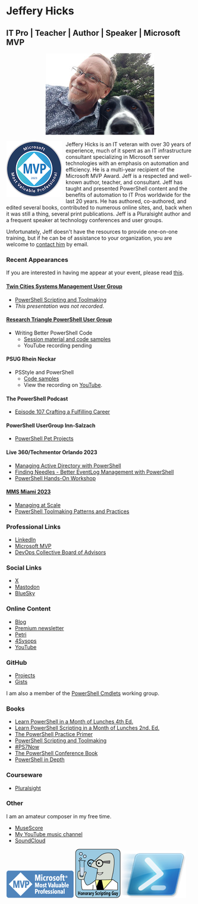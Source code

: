 # Jeffery Hicks

## IT Pro | Teacher | Author | Speaker | Microsoft MVP

<p align= "center">
<img src='images/IMG_20180512_183611539.jpg' alt="Jeff Hicks"/>
</p>

<img src='images/2023-microsoft-most-valuable-professional-mvp-150x150.png' style="float:left;padding:0px 10px 5px 0px"/> Jeffery Hicks is an IT veteran with over 30 years of experience, much of it spent as an IT infrastructure consultant specializing in Microsoft server technologies with an emphasis on automation and efficiency. He is a multi-year recipient of the Microsoft MVP Award. Jeff is a respected and well-known author, teacher, and consultant. Jeff has taught and presented PowerShell content and the benefits of automation to IT Pros worldwide for the last 20 years. He has authored, co-authored, and edited several books, contributed to numerous online sites, and, back when it was still a thing, several print publications. Jeff is a Pluralsight author and a frequent speaker at technology conferences and user groups.

Unfortunately, Jeff doesn't have the resources to provide one-on-one training, but if he can be of assistance to your organization, you are welcome to [contact him](mailto:jhicks@jdhitsolutions.com?Subject=Hello) by email.

### Recent Appearances

If you are interested in having me appear at your event, please read [this](https://jdhitsolutions.com/blog/conferences/9327/my-conference-future/).

#### [Twin Cities Systems Management User Group](https://tcsmug.org/)

- [PowerShell Scripting and Toolmaking](https://github.com/jdhitsolutions/PSScriptingToolmaking)
- *This presentation was not recorded*.

#### [Research Triangle PowerShell User Group](https://www.meetup.com/Research-Triangle-PowerShell-Users-Group/)

- Writing Better PowerShell Code
  - [Session material and code samples](https://gist.github.com/jdhitsolutions/a2f3a246c929a91e494601fa1c44fa55)
  - YouTube recording pending

#### PSUG Rhein Neckar

- PSStyle and PowerShell
  - [Code samples](https://github.com/jdhitsolutions/PowerShell-with-Style)
  - View the recording on [YouTube](https://www.youtube.com/watch?v=6LySy7rrUO8).

#### The PowerShell Podcast

- [Episode 107 Crafting a Fulfilling Career](https://www.youtube.com/watch?v=5kPqaXb6JjE)

#### PowerShell UserGroup Inn-Salzach

- [PowerShell Pet Projects](https://www.youtube.com/watch?v=9vqTDF3u5l8&t=1s)

#### Live 360/Techmentor Orlando 2023

- [Managing Active Directory with PowerShell](https://github.com/jdhitsolutions/Techmentor2023-ManagingAD)
- [Finding Needles - Better EventLog Management with PowerShell](https://github.com/jdhitsolutions/Techmentor2023-EventLogMgmt)
- [PowerShell Hands-On Workshop](https://github.com/jdhitsolutions/Techmentor2023-PowerShellHOL)

#### [MMS Miami 2023](https://github.com/jdhitsolutions/MMSMiami-2023)

- [Managing at Scale](https://github.com/jdhitsolutions/MMSMiami-2023/tree/main/ManagingAtScale)
- [PowerShell Toolmaking Patterns and Practices](https://github.com/jdhitsolutions/MMSMiami-2023/tree/main/PSToolMakingPatterns)

### Professional Links

- [LinkedIn](https://www.linkedin.com/in/jefferyhicks/)
- [Microsoft MVP](https://mvp.microsoft.com/en-us/PublicProfile/4000314)
- [DevOps Collective Board of Advisors](https://devopscollective.org/about/)

### Social Links

- [X](https://twitter.com/jeffhicks)
- <a rel="me" href="https://techhub.social/@JeffHicks">Mastodon</a>
- [BlueSky](https://bsky.app/profile/jeffhicks.bsky.social)

### Online Content

- [Blog](https://jdhitsolutions.com/blog)
- [Premium newsletter](https://buttondown.email/behind-the-powershell-pipeline)
- [Petri](https://petri.com/author/jeff-hicks/)
- [4Sysops](https://4sysops.com/members/jeffery-hicks/)
- [YouTube](https://www.youtube.com/channel/UC-UCPvmrflWlgHUuT16hr3w)

### GitHub

- [Projects](https://github.com/jdhitsolutions)
- [Gists](https://gist.github.com/jdhitsolutions)

I am also a member of the [PowerShell Cmdlets](https://github.com/PowerShell/PowerShell/blob/master/docs/community/working-group-definitions.md#cmdlets-and-modules) working group.

### Books

- [Learn PowerShell in a Month of Lunches 4th Ed.](https://www.manning.com/books/learn-powershell-in-a-month-of-lunches?a_aid=jdhit&chan=code1)
- [Learn PowerShell Scripting in a Month of Lunches 2nd. Ed.](https://www.manning.com/books/learn-powershell-scripting-in-a-month-of-lunches-second-edition?a_aid=jdhit&chan=code1&a_aid=jdhit&chan=code1)
- [The PowerShell Practice Primer](https://leanpub.com/psprimer)
- [PowerShell Scripting and Toolmaking](https://leanpub.com/powershell-scripting-toolmaking/)
- [#PS7Now](https://leanpub.com/ps7now)
- [The PowerShell Conference Book](https://leanpub.com/powershell-conference-book)
- [PowerShell in Depth](https://www.manning.com/books/powershell-in-depth-second-edition)

### Courseware

- [Pluralsight](https://pluralsight.pxf.io/qbR6n)

### Other

I am an amateur composer in my free time.

- [MuseScore](https://musescore.com/user/26698536)
- [My YouTube music channel](https://www.youtube.com/channel/UCQgbzJeDQm3zvuHz13UMwZA)
- [SoundCloud](https://soundcloud.com/jhicks61)

![MVP](images/MVP_Horizontal_BlueOnly.png) ![honorary scripting guy](images/Honorary-Scripting-Guy_medium.png) ![PowerShell](images/Windows_PowerShell_icon.png)
